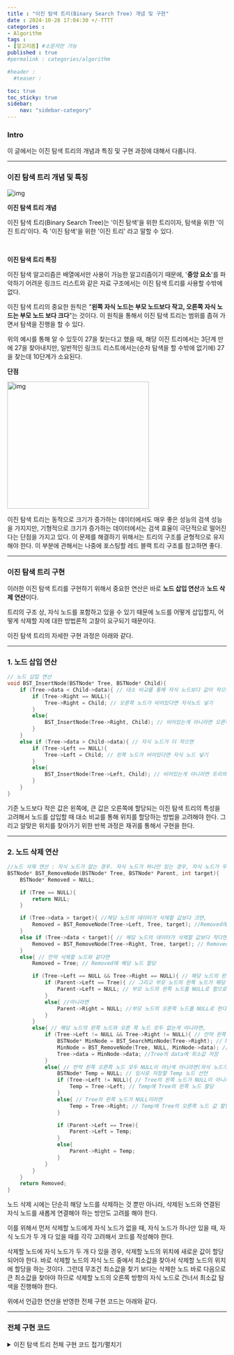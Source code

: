 ```yaml
---
title : "이진 탐색 트리(Binary Search Tree) 개념 및 구현"
date : 2024-10-28 17:04:30 +/-TTTT
categories : 
- Algorithm
tags : 
- [알고리즘] #소문자만 가능
published : true
#permalink : categories/algorithm

#header :
  #teaser : 

toc: true
toc_sticky: true
sidebar:
    nav: "sidebar-category"
---
```


### Intro

이 글에서는 이진 탐색 트리의 개념과 특징 및 구현 과정에 대해서 다룹니다.

* * *

### 이진 탐색 트리 개념 및 특징

![img](https://blog.kakaocdn.net/dn/luuVT/btrTYCjAdCd/tY0AbcTeD8YRa7bCy9hE0K/img.gif)

**이진 탐색 트리 개념**

이진 탐색 트리(Binary Search Tree)는 '이진 탐색'을 위한 트리이자, 탐색을 위한 '이진 트리'이다. 즉 '이진 탐색'을 위한 '이진 트리' 라고 말할 수 있다.

&nbsp;

**이진 탐색 트리 특징**

이진 탐색 알고리즘은 배열에서만 사용이 가능한 알고리즘이기 때문에, '**중앙 요소**'를 파악하기 어려운 링크드 리스트와 같은 자료 구조에서는 이진 탐색 트리를 사용할 수밖에 없다.

이진 탐색 트리의 중요한 원칙은 "**왼쪽 자식 노드는 부모 노드보다 작고, 오른쪽 자식 노드는 부모 노드 보다 크다**"는 것이다. 이 원칙을 통해서 이진 탐색 트리는 범위를 좁혀 가면서 탐색을 진행을 할 수 있다.

위의 예시를 통해 알 수 있듯이 27을 찾는다고 했을 때, 해당 이진 트리에서는 3단계 만에 27을 찾아내지만, 일반적인 링크드 리스트에서는(순차 탐색을 할 수밖에 없기에) 27을 찾는데 10단계가 소요된다.

**단점**

<img src="https://velog.velcdn.com/images%2Fchanghee09%2Fpost%2Fa403f75a-59e2-4ce9-af11-95d470561ffc%2Fimage.png" alt="img" width="325" height="291">

이진 탐색 트리는 동적으로 크기가 증가하는 데이터에서도 매우 좋은 성능의 검색 성능을 가지지만, 기형적으로 크기가 증가하는 데이터에서는 검색 효율이 극단적으로 떨어진다는 단점을 가지고 있다.
이 문제를 해결하기 위해서는 트리의 구조를 균형적으로 유지해야 한다. 이 부분에 관해서는 나중에 포스팅할 레드 블랙 트리 구조를 참고하면 좋다.

* * *

### 이진 탐색 트리 구현

이러한 이진 탐색 트리를 구현하기 위해서 중요한 연산은 바로 **노드 삽입 연산**과 **노드 삭제 연산**이다.

트리의 구조 상, 자식 노드를 포함하고 있을 수 있기 때문에 노드를 어떻게 삽입할지, 어떻게 삭제할 지에 대한 방법론적 고찰이 요구되기 때문이다.

이진 탐색 트리의 자세한 구현 과정은 아래와 같다.

* * *

### 1\. 노드 삽입 연산

```c
// 노드 삽입 연산
void BST_InsertNode(BSTNode* Tree, BSTNode* Child){
    if (Tree->data < Child->data){ // 대소 비교를 통해 자식 노드보다 값이 작으면(자식 노드가 더 크면)
        if (Tree->Right == NULL){
            Tree->Right = Child; // 오른쪽 노드가 비어있다면 자식노드 넣기
        }
        else{
            BST_InsertNode(Tree->Right, Child); // 비어있는게 아니라면 오른쪽 노드의 자식노드로 넣기.
        }
    }
    else if (Tree->data > Child->data){ // 자식 노드가 더 작으면
        if (Tree->Left == NULL){
            Tree->Left = Child; // 왼쪽 노드가 비어있다면 자식 노드 넣기
        }
        else{
            BST_InsertNode(Tree->Left, Child); // 비어있는게 아니라면 트리의 왼쪽 노드의 자식노드로 넣기
        }
    }
}
```

기준 노드보다 작은 값은 왼쪽에, 큰 값은 오른쪽에 할당되는 이진 탐색 트리의 특성을 고려해서 노드를 삽입할 때 대소 비교를 통해 위치를 할당하는 방법을 고려해야 한다. 그리고 알맞은 위치를 찾아가기 위한 반복 과정은 재귀를 통해서 구현을 한다.

* * *

### 2\. 노드 삭제 연산

```c
//노드 삭제 연산 : 자식 노드가 없는 경우. 자식 노드가 하나만 있는 경우, 자식 노드가 두 개 있는 경우로 생각!!
BSTNode* BST_RemoveNode(BSTNode* Tree, BSTNode* Parent, int target){
    BSTNode* Removed = NULL;

    if (Tree == NULL){
        return NULL;
    }

    if (Tree->data > target){ //헤당 노드의 데이터가 삭제할 값보다 크면,
        Removed = BST_RemoveNode(Tree->Left, Tree, target); //Removed에 해당 노드의 왼쪽 노드 할당.
    }
    else if (Tree->data < target){ // 해딩 노드의 데이터가 삭제할 값보다 작다면,
        Removed = BST_RemoveNode(Tree->Right, Tree, target); // Removed에 해당 노드의 오른쪽 노드 할당
    }
    else{ // 만약 삭제할 노드와 같다면
        Removed = Tree; // Removed에 해당 노드 할당

        if (Tree->Left == NULL && Tree->Right == NULL){ // 해당 노드의 왼쪽 노드와 오른쪽 노드 모두 없으면
            if (Parent->Left == Tree){ // 그리고 부모 노드의 왼쪽 노드가 해당 노드라면,
                Parent->Left = NULL; // 부모 노드의 왼쪽 노드를 NULL로 함으로써, 해당 노드 제거
            }
            else{ //아니라면
                Parent->Right = NULL; //부모 노드의 오른쪽 노드를 NULL로 한다.
            }
        }
        else{ // 해당 노드의 왼쪽 노드와 오른 쪽 노드 모두 없는게 아니라면,
            if (Tree->Left != NULL && Tree->Right != NULL){ // 만약 왼쪽 오른쪽 노드 모두 NULL이 아니라면(자식 노드가 두 개 다 있다면)
                BSTNode* MinNode = BST_SearchMinNode(Tree->Right); // MinNode에 최소값 할당(삭제할 노드보다 큰 값 중에서 가장 작은 값)
                MinNode = BST_RemoveNode(Tree, NULL, MinNode->data); // MnNode에 지울 최소값 노드 주소 할당(아직 메모리 상에 지워지지 않음)
                Tree->data = MinNode->data; //Tree의 data에 최소값 저장
            }
            else{ // 만약 왼쪽 오른쪽 노드 모두 NULL이 아닌게 아니라면(자식 노드가 하나만 있다면)
                BSTNode* Temp = NULL; // 임시로 저장할 Temp 노드 선언
                if (Tree->Left != NULL){ // Tree의 왼쪽 노드가 NULL이 아니라면
                    Temp = Tree->Left; // Temp에 Tree의 왼쪽 노드 할당
                }
                else{ // Tree의 왼쪽 노드가 NULL이라면
                    Temp = Tree->Right; // Temp에 Tree의 오른쪽 노드 값 할당
                }

                if (Parent->Left == Tree){ 
                    Parent->Left = Temp;
                }
                else{
                    Parent->Right = Temp;
                }
            }
        }
    }
    return Removed;
}
```

노드 삭제 시에는 단순히 해당 노드를 삭제하는 것 뿐만 아니라, 삭제된 노드와 연결된 자식 노드를 새롭게 연결해야 하는 방안도 고려를 해야 한다.

이를 위해서 먼저 삭제할 노드에게 자식 노드가 없을 때, 자식 노드가 하나만 있을 때, 자식 노드가 두 개 다 있을 때를 각각 고려해서 코드를 작성해야 한다. 

삭제할 노드에 자식 노드가 두 개 다 있을 경우, 삭제할 노드의 위치에 새로운 값이 할당 되어야 한다. 바로 삭제할 노드의 자식 노드 중에서 최소값을 찾아서 삭제할 노드의 위치에 할당을 하는 것이다. 그런데 무조건 최소값을 찾기 보다는 삭제한 노드 바로 다음으로 큰 최소값을 찾아야 하므로 삭제할 노드의 오른쪽 방향의 자식 노드로 건너서 최소값 탐색을 진행해야 한다.

위에서 언급한 연산을 반영한 전체 구현 코드는 아래와 같다.

* * *

### 전체 구현 코드

<details><summary>이진 탐색 트리 전체 구현 코드 접기/펼치기</summary><div markdown="1">

```c
#include <stdio.h>
#include <stdlib.h>

// 노드 선언
typedef struct tagBSTNode{

    struct tagBSTNode* Left;
    struct tagBSTNode* Right;

    int data;
} BSTNode;

BSTNode* BST_CreateNode(int newdata);
void BST_DestroyNode(BSTNode* Node);
BSTNode* BST_SearchMinNode(BSTNode* Tree);
BSTNode* BST_SearchNode(BSTNode* Tree, int target);
void BST_InsertNode(BSTNode* Tree, BSTNode* Child);
BSTNode* BST_RemoveNode(BSTNode* Tree, BSTNode* Parent, int target);
void BST_InorderPrintTree(BSTNode* Node);
void PrintSearchResult(int SearchTarget, BSTNode* Result);

BSTNode* BST_CreateNode(int newdata){
    BSTNode* NewNode = (BSTNode*)malloc(sizeof(BSTNode));
    NewNode->Left = NULL;
    NewNode->Right = NULL;
    NewNode->data = newdata;

    return NewNode;
}

// 노드 삭제
void BST_DestroyNode(BSTNode* Node){
    free(Node);
}

// 트리 삭제
void BST_DestroyTree(BSTNode* Tree){
    if (Tree->Right != NULL){
        BST_DestroyTree(Tree->Right); // 노드 없앨때는 오른쪽부터
    }
    if (Tree->Left != NULL){
        BST_DestroyTree(Tree->Left);
    }

    Tree->Left = NULL;
    Tree->Right = NULL;

    BST_DestroyNode(Tree);
}

// 이진 탐색
BSTNode* BST_SearchNode(BSTNode* Tree, int target){
    if (Tree == NULL){
        return NULL;
    }

    if (Tree->data == target){
        return Tree;
    }
    else if (Tree->data > target){
        return BST_SearchNode(Tree->Left, target); // 타겟 노드값이 현재 노드보다 작은 경우
    }
    else{
        return BST_SearchNode(Tree->Right, target); // 타겟 노드값이 현재 노드보다 큰 경우
    }
}

// 최소값 찾기 
BSTNode* BST_SearchMinNode(BSTNode* Tree){
    if (Tree == NULL){
        return NULL;
    }

    if (Tree->Left == NULL){
        return Tree;
    }
    else{
        return BST_SearchMinNode(Tree->Left); //제일 최소값은 왼쪽 방향 노드 끝에 저장된다.
    }
}

// 노드 삽입 연산
void BST_InsertNode(BSTNode* Tree, BSTNode* Child){
    if (Tree->data < Child->data){ // 대소 비교를 통해 자식 노드보다 값이 작으면(자식 노드가 더 크면)
        if (Tree->Right == NULL){
            Tree->Right = Child; // 오른쪽 노드가 비어있다면 자식노드 넣기
        }
        else{
            BST_InsertNode(Tree->Right, Child); // 비어있는게 아니라면 오른쪽 노드의 자식노드로 넣기.
        }
    }
    else if (Tree->data > Child->data){ // 자식 노드가 더 작으면
        if (Tree->Left == NULL){
            Tree->Left = Child; // 왼쪽 노드가 비어있다면 자식 노드 넣기
        }
        else{
            BST_InsertNode(Tree->Left, Child); // 비어있는게 아니라면 트리의 왼쪽 노드의 자식노드로 넣기
        }
    }
}

//노드 삭제 연산 : 자식 노드가 없는 경우. 자식 노드가 하나만 있는 경우, 자식 노드가 두 개 있는 경우로 생각!!
BSTNode* BST_RemoveNode(BSTNode* Tree, BSTNode* Parent, int target){
    BSTNode* Removed = NULL;

    if (Tree == NULL){
        return NULL;
    }

    if (Tree->data > target){ //헤당 노드의 데이터가 삭제할 값보다 크면,
        Removed = BST_RemoveNode(Tree->Left, Tree, target); //Removed에 해당 노드의 왼쪽 노드 할당.
    }
    else if (Tree->data < target){ // 해딩 노드의 데이터가 삭제할 값보다 작다면,
        Removed = BST_RemoveNode(Tree->Right, Tree, target); // Removed에 해당 노드의 오른쪽 노드 할당
    }
    else{ // 만약 삭제할 노드와 같다면
        Removed = Tree; // Removed에 해당 노드 할당

        if (Tree->Left == NULL && Tree->Right == NULL){ // 해당 노드의 왼쪽 노드와 오른쪽 노드 모두 없으면
            if (Parent->Left == Tree){ // 그리고 부모 노드의 왼쪽 노드가 해당 노드라면,
                Parent->Left = NULL; // 부모 노드의 왼쪽 노드를 NULL로 함으로써, 해당 노드 제거
            }
            else{ //아니라면
                Parent->Right = NULL; //부모 노드의 오른쪽 노드를 NULL로 한다.
            }
        }
        else{ // 해당 노드의 왼쪽 노드와 오른 쪽 노드 모두 없는게 아니라면,
            if (Tree->Left != NULL && Tree->Right != NULL){ // 만약 왼쪽 오른쪽 노드 모두 NULL이 아니라면(자식노드가 두개 다 있다면)
                BSTNode* MinNode = BST_SearchMinNode(Tree->Right); // MinNode에 최소값 할당(삭제할 노드보다 큰 값 중에서 가장 작은 값)
                MinNode = BST_RemoveNode(Tree, NULL, MinNode->data); // MnNode에 지울 최소값 노드 주소 할당(아직 메모리 상에 지워지지 않음)
                Tree->data = MinNode->data; //Tree의 data에 최소값 저장
            }
            else{ // 만약 왼쪽 오른쪽 노드 모두 NULL이 아닌게 아니라면(자식 노드가 하나만 있다면)
                BSTNode* Temp = NULL; // 임시로 저장할 Temp 노드 선언
                if (Tree->Left != NULL){ // Tree의 왼쪽 노드가 NULL이 아니라면
                    Temp = Tree->Left; // Temp에 Tree의 왼쪽 노드 할당
                }
                else{ // Tree의 왼쪽 노드가 NULL이라면
                    Temp = Tree->Right; // Temp에 Tree의 오른쪽 노드 값 할당
                }

                if (Parent->Left == Tree){ 
                    Parent->Left = Temp;
                }
                else{
                    Parent->Right = Temp;
                }
            }
        }
    }
    return Removed;
} 

void BST_InorderPrintTree(BSTNode* Node){
    if(Node == NULL){
        return;
    }

    BST_InorderPrintTree(Node->Left);

    printf("%d", Node->data);

    BST_InorderPrintTree(Node->Right);

}

void PrintSearchResult(int SearchTarget, BSTNode* Result){
    if (Result != NULL){
        printf("%d\n", Result->data);
    }
    else{
        printf("Not Found: %d\n", SearchTarget);
    }
}

int main(){

    BSTNode* Tree = BST_CreateNode(123);
    BSTNode* Node = NULL;

    BST_InsertNode(Tree, BST_CreateNode(22));
    BST_InsertNode(Tree, BST_CreateNode(9918));
    BST_InsertNode(Tree, BST_CreateNode(424));
    BST_InsertNode(Tree, BST_CreateNode(17));
    BST_InsertNode(Tree, BST_CreateNode(3));

    BST_InsertNode(Tree, BST_CreateNode(98));
    BST_InsertNode(Tree, BST_CreateNode(34));

    BST_InsertNode(Tree, BST_CreateNode(760));
    BST_InsertNode(Tree, BST_CreateNode(317));
    BST_InsertNode(Tree, BST_CreateNode(1));

    int searchTarget = 30;
    Node = BST_SearchNode(Tree, searchTarget);
    PrintSearchResult(searchTarget, Node);

    return 0;
}
```

**실행 결과**

> <span style="color: #000000;">Not Found: 30</span>

</div></details>
